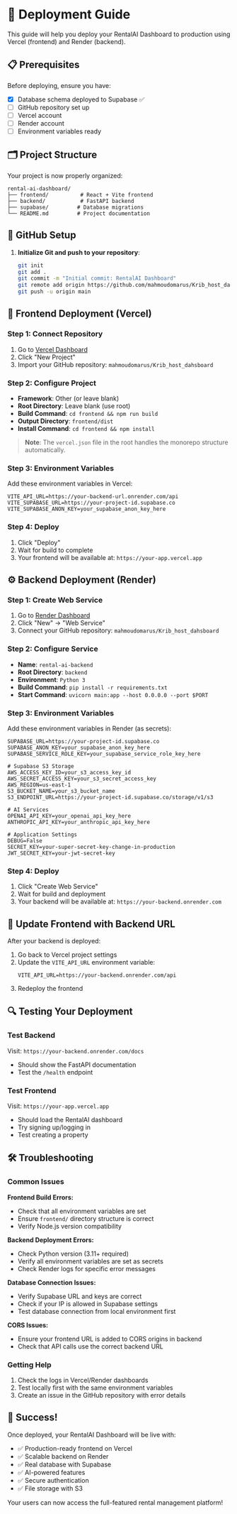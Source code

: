 # 🚀 Deployment Guide

This guide will help you deploy your RentalAI Dashboard to production using Vercel (frontend) and Render (backend).

## 📋 Prerequisites

Before deploying, ensure you have:
- [x] Database schema deployed to Supabase ✅
- [ ] GitHub repository set up
- [ ] Vercel account
- [ ] Render account
- [ ] Environment variables ready

## 🗂️ Project Structure

Your project is now properly organized:

```
rental-ai-dashboard/
├── frontend/          # React + Vite frontend
├── backend/           # FastAPI backend  
├── supabase/         # Database migrations
└── README.md         # Project documentation
```

## 🐙 GitHub Setup

1. **Initialize Git and push to your repository**:
   ```bash
   git init
   git add .
   git commit -m "Initial commit: RentalAI Dashboard"
   git remote add origin https://github.com/mahmoudomarus/Krib_host_dahsboard.git
   git push -u origin main
   ```

## 🎯 Frontend Deployment (Vercel)

### Step 1: Connect Repository
1. Go to [Vercel Dashboard](https://vercel.com/dashboard)
2. Click "New Project"
3. Import your GitHub repository: `mahmoudomarus/Krib_host_dahsboard`

### Step 2: Configure Project
- **Framework**: Other (or leave blank)
- **Root Directory**: Leave blank (use root)
- **Build Command**: `cd frontend && npm run build`
- **Output Directory**: `frontend/dist`
- **Install Command**: `cd frontend && npm install`

> **Note**: The `vercel.json` file in the root handles the monorepo structure automatically.

### Step 3: Environment Variables
Add these environment variables in Vercel:

```
VITE_API_URL=https://your-backend-url.onrender.com/api
VITE_SUPABASE_URL=https://your-project-id.supabase.co
VITE_SUPABASE_ANON_KEY=your_supabase_anon_key_here
```

### Step 4: Deploy
1. Click "Deploy"
2. Wait for build to complete
3. Your frontend will be available at: `https://your-app.vercel.app`

## ⚙️ Backend Deployment (Render)

### Step 1: Create Web Service
1. Go to [Render Dashboard](https://dashboard.render.com)
2. Click "New" → "Web Service"
3. Connect your GitHub repository: `mahmoudomarus/Krib_host_dahsboard`

### Step 2: Configure Service
- **Name**: `rental-ai-backend`
- **Root Directory**: `backend`
- **Environment**: `Python 3`
- **Build Command**: `pip install -r requirements.txt`
- **Start Command**: `uvicorn main:app --host 0.0.0.0 --port $PORT`

### Step 3: Environment Variables
Add these environment variables in Render (as secrets):

```
SUPABASE_URL=https://your-project-id.supabase.co
SUPABASE_ANON_KEY=your_supabase_anon_key_here
SUPABASE_SERVICE_ROLE_KEY=your_supabase_service_role_key_here

# Supabase S3 Storage
AWS_ACCESS_KEY_ID=your_s3_access_key_id
AWS_SECRET_ACCESS_KEY=your_s3_secret_access_key
AWS_REGION=us-east-1
S3_BUCKET_NAME=your_s3_bucket_name
S3_ENDPOINT_URL=https://your-project-id.supabase.co/storage/v1/s3

# AI Services
OPENAI_API_KEY=your_openai_api_key_here
ANTHROPIC_API_KEY=your_anthropic_api_key_here

# Application Settings
DEBUG=False
SECRET_KEY=your-super-secret-key-change-in-production
JWT_SECRET_KEY=your-jwt-secret-key
```

### Step 4: Deploy
1. Click "Create Web Service"
2. Wait for build and deployment
3. Your backend will be available at: `https://your-backend.onrender.com`

## 🔄 Update Frontend with Backend URL

After your backend is deployed:

1. Go back to Vercel project settings
2. Update the `VITE_API_URL` environment variable:
   ```
   VITE_API_URL=https://your-backend.onrender.com/api
   ```
3. Redeploy the frontend

## 🔍 Testing Your Deployment

### Test Backend
Visit: `https://your-backend.onrender.com/docs`
- Should show the FastAPI documentation
- Test the `/health` endpoint

### Test Frontend  
Visit: `https://your-app.vercel.app`
- Should load the RentalAI dashboard
- Try signing up/logging in
- Test creating a property

## 🛠️ Troubleshooting

### Common Issues

**Frontend Build Errors:**
- Check that all environment variables are set
- Ensure `frontend/` directory structure is correct
- Verify Node.js version compatibility

**Backend Deployment Errors:**
- Check Python version (3.11+ required)
- Verify all environment variables are set as secrets
- Check Render logs for specific error messages

**Database Connection Issues:**
- Verify Supabase URL and keys are correct
- Check if your IP is allowed in Supabase settings
- Test database connection from local environment first

**CORS Issues:**
- Ensure your frontend URL is added to CORS origins in backend
- Check that API calls use the correct backend URL

### Getting Help

1. Check the logs in Vercel/Render dashboards
2. Test locally first with the same environment variables
3. Create an issue in the GitHub repository with error details

## 🎉 Success!

Once deployed, your RentalAI Dashboard will be live with:
- ✅ Production-ready frontend on Vercel
- ✅ Scalable backend on Render  
- ✅ Real database with Supabase
- ✅ AI-powered features
- ✅ Secure authentication
- ✅ File storage with S3

Your users can now access the full-featured rental management platform!
